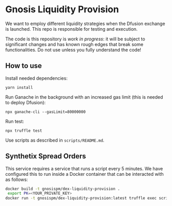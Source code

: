 # Gnosis Liquidity Provision

We want to employ different liquidity strategies when the Dfusion exchange is launched.
This repo is responsible for testing and execution.

The code is this repository is *work in progress*: it will be subject to significant changes and has known rough edges that break some functionalities.
Do not use unless you fully understand the code!

## How to use

Install needed dependencies:

```
yarn install
```

Run Ganache in the background with an increased gas limit (this is needed to deploy Dfusion):

```
npx ganache-cli --gasLimit=80000000
```

Run test:
```
npx truffle test
```

Use scripts as described in `scripts/README.md`.

## Synthetix Spread Orders

This service requires a service that runs a script every 5 minutes. We have configured this to run inside a Docker container that can be interacted with as follows:

```sh
docker build -t gnosispm/dex-liquidity-provision .
 export PK=<YOUR_PRIVATE_KEY>
docker run -t gnosispm/dex-liquidity-provision:latest truffle exec scripts/synthetix/facilicate_trade.js --network rinkeby
```

